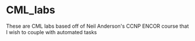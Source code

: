 # CML_labs
These are CML labs based off of Neil Anderson's CCNP ENCOR course that I wish to couple with automated tasks
